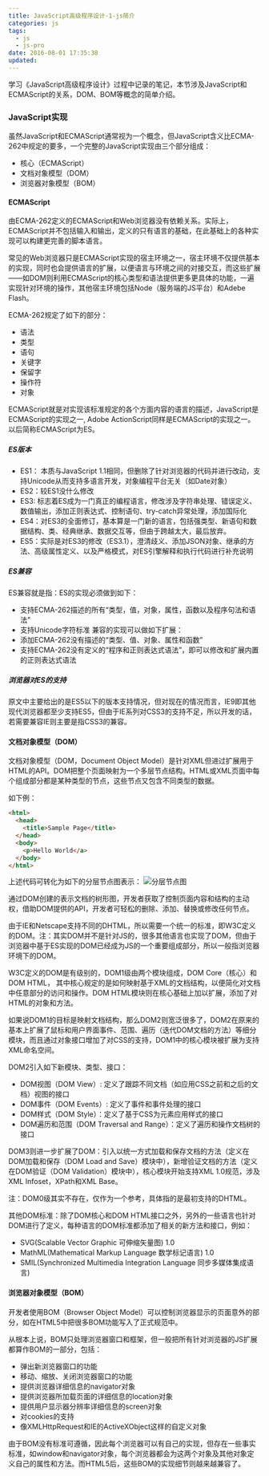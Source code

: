 ```yaml
---
title: JavaScript高级程序设计-1-js简介
categories: js
tags:
  - js
  - js-pro
date: 2016-08-01 17:35:38
updated:
---
```


学习《JavaScript高级程序设计》过程中记录的笔记，本节涉及JavaScript和ECMAScript的关系，DOM、BOM等概念的简单介绍。

### JavaScript实现
虽然JavaScript和ECMAScript通常视为一个概念，但JavaScript含义比ECMA-262中规定的要多，一个完整的JavaScript实现由三个部分组成：
- 核心（ECMAScript）
- 文档对象模型（DOM）
- 浏览器对象模型（BOM）

#### ECMAScript
由ECMA-262定义的ECMAScript和Web浏览器没有依赖关系。实际上，ECMAScript并不包括输入和输出，定义的只有语言的基础，在此基础上的各种实现可以构建更完善的脚本语言。

常见的Web浏览器只是ECMAScript实现的宿主环境之一，宿主环境不仅提供基本的实现，同时也会提供语言的扩展，以便语言与环境之间的对接交互，而这些扩展——如DOM则利用ECMAScript的核心类型和语法提供更多更具体的功能，一遍实现针对环境的操作，其他宿主环境包括Node（服务端的JS平台）和Adebe Flash。

ECMA-262规定了如下的部分：
- 语法
- 类型
- 语句
- 关键字
- 保留字
- 操作符
- 对象

ECMAScript就是对实现该标准规定的各个方面内容的语言的描述，JavaScript是ECMAScript的实现之一, Adobe ActionScript同样是ECMAScript的实现之一。以后简称ECMAScript为ES。

##### ES版本
- ES1： 本质与JavaScript 1.1相同，但删除了针对浏览器的代码并进行改动，支持Unicode从而支持多语言开发，对象编程平台无关（如Date对象）
- ES2：较ES1没什么修改
- ES3: 标志着ES成为一门真正的编程语言，修改涉及字符串处理、错误定义、数值输出，添加正则表达式、控制语句、try-catch异常处理，添加国际化
- ES4：对ES3的全面修订，基本算是一门新的语言，包括强类型、新语句和数据结构、类、经典继承、数据交互等，但由于跨越太大，最后放弃。
- ES5：实际是对ES3的修改（ES3.1），澄清歧义、添加JSON对象、继承的方法、高级属性定义、以及严格模式，对ES引擎解释和执行代码进行补充说明

##### ES兼容
ES兼容就是指：ES的实现必须做到如下：
- 支持ECMA-262描述的所有“类型，值，对象，属性，函数以及程序句法和语法”
- 支持Unicode字符标准
兼容的实现可以做如下扩展：
- 添加ECMA-262没有描述的“类型、值、对象、属性和函数”
- 支持ECMA-262没有定义的“程序和正则表达式语法”，即可以修改和扩展内置的正则表达式语法

##### 浏览器对ES的支持
原文中主要给出的是ES5以下的版本支持情况，但对现在的情况而言，IE9即其他现代浏览器都至少支持ES5，但由于IE系列对CSS3的支持不足，所以开发的话，若需要兼容IE则主要是指CSS3的兼容。


#### 文档对象模型（DOM）
文档对象模型（DOM，Document Object Model）是针对XML但进过扩展用于HTML的API。DOM把整个页面映射为一个多层节点结构。HTML或XML页面中每个组成部分都是某种类型的节点，这些节点又包含不同类型的数据。

如下例：
```html
<html>
  <head>
    <title>Sample Page</title>
  </head>
  <body>
    <p>Hello World</a>
  </body>
</html>
```
上述代码可转化为如下的分层节点图表示：
![分层节点图](1.png)

通过DOM创建的表示文档的树形图，开发者获取了控制页面内容和结构的主动权，借助DOM提供的API，开发者可轻松的删除、添加、替换或修改任何节点。

由于IE和Netscape支持不同的DHTML，所以需要一个统一的标准，即W3C定义的DOM。注：其实DOM并不是针对JS的，很多其他语言也实现了DOM，但由于浏览器中基于ES实现的DOM已经成为JS的一个重要组成部分，所以一般指浏览器环境下的DOM。

W3C定义的DOM是有级别的，DOM1级由两个模块组成，DOM Core（核心）和DOM HTML， 其中核心规定的是如何映射基于XML的文档结构，以便简化对文档中任意部分的访问和操作。DOM HTML模块则在核心基础上加以扩展，添加了对HTML的对象和方法。

如果说DOM1的目标是映射文档结构，那么DOM2则宽泛很多了，DOM2在原来的基本上扩展了鼠标和用户界面事件、范围、遍历（迭代DOM文档的方法）等细分模块，而且通过对象接口增加了对CSS的支持，DOM1中的核心模块被扩展为支持XML命名空间。

DOM2引入如下新模块、类型、接口：
- DOM视图（DOM View）: 定义了跟踪不同文档（如应用CSS之前和之后的文档）视图的接口
- DOM事件（DOM Events）: 定义了事件和事件处理的接口
- DOM样式（DOM Style）：定义了基于CSS为元素应用样式的接口
- DOM遍历和范围（DOM Traversal and Range）：定义了遍历和操作文档树的接口

DOM3则进一步扩展了DOM：引入以统一方式加载和保存文档的方法（定义在DOM加载和保存（DOM Load and Save）模块中），新增验证文档的方法（定义在DOM验证（DOM Validation）模块中），核心模块开始支持XML 1.0规范，涉及XML Infoset，XPath和XML Base。

注：DOM0级其实不存在，仅作为一个参考，具体指的是最初支持的DHTML。

其他DOM标准：除了DOM核心和DOM HTML接口之外，另外的一些语言也针对DOM进行了定义，每种语言的DOM标准都添加了相关的新方法和接口，例如：
- SVG(Scalable Vector Graphic 可伸缩矢量图) 1.0
- MathML(Mathematical Markup Language 数学标记语言) 1.0
- SMIL(Synchronized Multimedia Integration Language 同步多媒体集成语言)

#### 浏览器对象模型（BOM）
开发者使用BOM（Browser Object Model）可以控制浏览器显示的页面意外的部分，如在HTML5中把很多BOM功能写入了正式规范中。

从根本上说，BOM只处理浏览器窗口和框架，但一般把所有针对浏览器的JS扩展都算作BOM的一部分，包括：
- 弹出新浏览器窗口的功能
- 移动、缩放、关闭浏览器窗口的功能
- 提供浏览器详细信息的navigator对象
- 提供浏览器所加载页面的详细信息的location对象
- 提供用户显示器分辨率详细信息的screen对象
- 对cookies的支持
- 像XMLHttpRequest和IE的ActiveXObject这样的自定义对象

由于BOM没有标准可遵循，因此每个浏览器可以有自己的实现，但存在一些事实标准，如window和navigator对象，每个浏览器都会为这两个对象及其他对象定义自己的属性和方法。而HTML5后，这些BOM的实现细节则越来越兼容了。